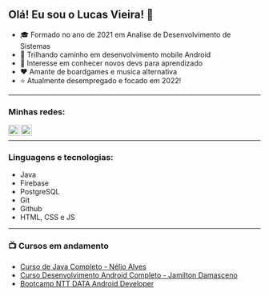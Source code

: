 ## Olá! Eu sou o Lucas Vieira! 👋 

- :mortar_board: Formado no ano de 2021 em Analise de Desenvolvimento de Sistemas
- :battery: Trilhando caminho em desenvolvimento mobile Android
- :dancers: Interesse em conhecer novos devs para aprendizado
- :heart: Amante de boardgames e musica alternativa
- :star: Atualmente desempregado e focado em 2022!

---

### Minhas redes:


[<img align="left" alt="Lucas Vieira | LinkedIn" width="22px" src="https://cdn.jsdelivr.net/npm/simple-icons@v3/icons/linkedin.svg" />][linkedin]
[<img align="left" alt="Lucas Vieira | Instagram" width="22px" src="https://cdn.jsdelivr.net/npm/simple-icons@v3/icons/instagram.svg" />][instagram]

<br />

---

### Linguagens e tecnologias:

- Java
- Firebase
- PostgreSQL
- Git
- Github
- HTML, CSS e JS

---

### 📺 Cursos em andamento

- [Curso de Java Completo - Nélio Alves](https://www.udemy.com/course/java-curso-completo/)
- [Curso Desenvolvimento Android Completo - Jamilton Damasceno](https://www.udemy.com/course/curso-de-desenvolvimento-android-oreo/)
- [Bootcamp NTT DATA Android Developer](https://web.dio.me/track/ntt-data-android-developer?tab=path)


[instagram]: https://www.instagram.com/oi.lucasvieira/
[linkedin]: https://www.linkedin.com/in/lucasvieira1993/
